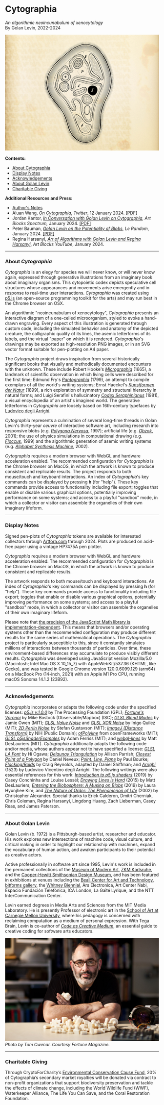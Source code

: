 # Cytographia

*An algorithmic neoincunabulum of xenocytology*<br />
By Golan Levin, 2022-2024

![Cytographia](images/cytographia_69e225b_3072px.jpg)

**Contents:**

* [About Cytographia](#about-cytographia)
* [Display Notes](#display-notes)
* [Acknowledgements](#acknowledgements)
* [About Golan Levin](#about-golan-levin)
* [Charitable Giving](#charitable-giving)

**Additional Resources and Press:**

* [Author's Notes](notes/README.md)
* Aluan Wang, [*On Cytographia*](https://twitter.com/IOivm/status/1745720974350467420), *Twitter*, 12 January 2024. [[PDF]](press/aluan_wang_on_cytographia_2024.pdf)
* Jordan Kantor, [*In Conversation with Golan Levin on Cytographia*](https://artblocks.io/info/spectrum/in-conversation-with-golan-levin-on-cytographia), *Art Blocks Spectrum,* January 2024. [[PDF]](press/golan_levin_artblocks_spectrum_2024.pdf)
* Peter Bauman, [*Golan Levin on the Potentiality of Blobs*](https://www.lerandom.art/editorial/golan-levin-on-the-potentiality-of-blobs), *Le Random*, January 2024. [[PDF]](press/golan_levin_lerandom_2024.pdf)
* Regina Harsanyi, [*Art of Algorithms with Golan Levin and Regina Harsanyi*](https://www.youtube.com/watch?v=7RIFl_gJfL0), *Art Blocks YouTube*, January 2024.


---
### About *Cytographia*

*Cytographia* is an elegy for species we will never know, or will never know again, expressed through generative illustrations from an imaginary book about imaginary organisms. This cytopoietic codex depicts speculative cell structures whose appearances and movements arise emergently and in response to real-time user interactions. *Cytographia* was created using [p5.js](https://p5js.org/) (an open-source programming toolkit for the arts) and may run best in the Chrome browser on OSX.

An algorithmic "neoincunabulum of xenocytology", *Cytographia* presents an interactive diagram of a one-celled microorganism, styled to evoke a hand-drawn engraving. Every aspect of this illustration is generated through custom code, including the simulated behavior and anatomy of the depicted creature, the calligraphic quality of its lines, the asemic letterforms of its labels, and the virtual "paper" on which it is rendered. *Cytographia*'s drawings may be exported as high-resolution PNG images, or in an SVG vector format suitable for pen-plotting on A4 paper.

The *Cytographia* project draws inspiration from several historically significant books that visually and methodically documented encounters with the unknown. These include Robert Hooke's *[Micrographia](https://en.wikipedia.org/wiki/Micrographia)* (1665), a landmark of scientific observation in which living cells were described for the first time; Edmund Fry's *[Pantographia](https://en.wikipedia.org/wiki/Pantographia)* (1799), an attempt to compile exemplars of all the world's writing systems; Ernst Haeckel's [*Kunstformen der Natur*](https://en.wikipedia.org/wiki/Kunstformen_der_Natur) (1899), a rich exploration of symmetry and structural hierarchy in natural forms; and Luigi Serafini's hallucinatory *[Codex Seraphinianus](https://en.wikipedia.org/wiki/Codex_Seraphinianus)* (1981), a visual encyclopedia of an artist's imagined world. The generative letterforms in *Cytographia* are loosely based on 16th-century typefaces by [Ludovico degli Arrighi](https://en.wikipedia.org/wiki/Ludovico_Vicentino_degli_Arrighi).

*Cytographia* represents a culmination of several long-time threads in Golan Levin's thirty-year *oeuvre* of interactive software art, including research into responsive blobs (e.g. [*Polygona Nervosa*](https://objkt.com/asset/hicetnunc/56312), 1997); artificial life (e.g. [*Obzok*](https://www.youtube.com/watch?v=oVOCKzE2fZk), 2001); the use of physics simulations in computational drawing (e.g. [*Floccus*](https://artbase.rhizome.org/wiki/Q3783), 1999) and the algorithmic generation of asemic writing systems (e.g. [*Alphabet Synthesis Machine*](https://en.wikipedia.org/wiki/Alphabet_Synthesis_Machine), 2002).

*Cytographia* requires a modern browser with WebGL and hardware acceleration enabled. The recommended configuration for *Cytographia* is the Chrome browser on MacOS, in which the artwork is known to produce consistent and replicable results. The project responds to both mouse/touch and keyboard interactions. An index of *Cytographia*'s key commands can be displayed by pressing **h** (for "help"). These key commands provide access to functionality including file export; toggles that enable or disable various graphical options, potentially improving performance on some systems; and access to a playful "sandbox" mode, in which a collector or visitor can assemble the organelles of their own imaginary lifeform.


---
### Display Notes

Signed pen-plots of *Cytographia* tokens are available for interested collectors through [Artfora.com](https://www.artfora.com/collections/cytographia) through 2024. Plots are produced on acid-free paper using a vintage HP7475A pen plotter.

*Cytographia* requires a modern browser with WebGL and hardware acceleration enabled. The recommended configuration for *Cytographia* is the Chrome browser on MacOS, in which the artwork is known to produce consistent and replicable results.

The artwork responds to both mouse/touch and keyboard interactions. An index of *Cytographia*'s key commands can be displayed by pressing **h** (for "help"). These key commands provide access to functionality including file export; toggles that enable or disable various graphical options, potentially improving performance on some systems; and access to a playful "sandbox" mode, in which a collector or visitor can assemble the organelles of their own imaginary lifeform.

Please note that [the precision of the JavaScript Math library is implementation-dependent](https://developer.mozilla.org/en-US/docs/Web/JavaScript/Reference/Global_Objects/Math). This means that browsers and/or operating systems other than the recommended configuration may produce different results for the same series of mathematical operations. The *Cytographia* project is particularly susceptible to this, since it constantly simulates millions of interactions between thousands of particles. Over time, these environment-based differences may accumulate to produce visibly different results. *Cytographia* was developed using JavaScript version Mozilla/5.0 (Macintosh; Intel Mac OS X 10_15_7) with AppleWebKit/537.36 (KHTML, like Gecko), and was tested in Google Chrome version 120.0.6099.129 (arm64) on a MacBook Pro (14-inch, 2021) with an Apple M1 Pro CPU, running macOS Sonoma 14.1.2 (23B92).

---
### Acknowledgements

*Cytographia* incorporates or adapts the following code under the specified licenses: [*p5.js v.1.0.0*](https://p5js.org/) by The Processing Foundation (GPL); [*Fortune's Voronoi*](https://github.com/d3/d3-delaunay) by Mike Bostock (Observable/Mapbox) (ISC); [*GLSL Blend Modes*](https://github.com/jamieowen/glsl-blend) by Jamie Owen (MIT); [*GLSL Value Noise*](https://www.shadertoy.com/view/lsf3WH) and [*GLSL XOR Noise*](https://www.shadertoy.com/view/XtXXD8) by Inigo Quilez (MIT); [*2D Perlin Noise*](https://github.com/stegu/webgl-noise/blob/master/src/classicnoise2D.glsl) by Stefan Gustavson (MIT); [*ImageJ (Distance Transform)*](https://github.com/imagej/ImageJ/blob/master/ij/process/BinaryInterpolator.java) by NIH (Public Domain); [*ofPolyline*](https://github.com/openframeworks/openFrameworks/tree/master/libs/openFrameworks/graphics) from openFrameworks (MIT); [*GLSL p5jsShaderExamples*](https://github.com/aferriss/p5jsShaderExamples/) by Adam Ferriss (MIT); and [*webgl-lines*](https://mattdesl.github.io/webgl-lines/expanded/gl-line-2d.js) by Matt DesLauriers (MIT). *Cytographia* additionally adapts the following code and/or media, whose authors appear not to have specified a license: [*GLSL LA Font*](https://github.com/hi-ogawa/python-shader-app/tree/master/misc/la_font) by Hi Ogawa; [*Delaunay Triangulation*](https://editor.p5js.org/allison.parrish/sketches/BkhEmKKjW) by Allison Parrish; [*Closest Point of a Polygon*](https://codesandbox.io/s/elated-liskov-3v65c?file=/src/getClosestPointInsidePolygon.ts) by Daniel Neveux; [*Point, Line, Plane*](http://paulbourke.net/geometry/pointlineplane/) by Paul Bourke; [*Flocking/Boids*](https://p5js.org/examples/simulate-flocking.html) by Craig Reynolds, adapted by Daniel Shiffman; and [*Arrighi*](https://en.wikipedia.org/wiki/Ludovico_Vicentino_degli_Arrighi) (1523) by Ludovico Vicentino degli Arrighi. The following writings were also essential references for this work: [*Introduction to p5.js shaders*](https://itp-xstory.github.io/p5js-shaders/#/) (2019) by Casey Conchinha and Louise Lessél; [*Drawing Lines is Hard*](https://mattdesl.svbtle.com/drawing-lines-is-hard) (2015) by Matt DesLauriers; [*Entering the Blobosphere: A Musing on Blobs*](http://www.lauraonsale.com/blob.html) (2019) by Laura Hyunjhee Kim; and [*The Nature of Order: The Phenomenon of Life*](https://archive.org/details/natureoforderess0000alex_i7q2/page/142/mode/2up) (2002) by Christopher Alexander. Special thanks to Erick Calderon, Dmitri Cherniak, Chris Coleman, Regina Harsanyi, Lingdong Huang, Zach Lieberman, Casey Reas, and James Paterson.

---
### About Golan Levin

Golan Levin (b. 1972) is a Pittsburgh-based artist, researcher and educator. His work explores new intersections of machine code, visual culture, and critical making in order to highlight our relationship with machines, expand the vocabulary of human action, and awaken participants to their potential as creative actors.

Active professionally in software art since 1995, Levin's work is included in the permanent collections of the [Museum of Modern Art](https://www.moma.org/artists/39123), [ZKM Karlsruhe](https://zkm.de/en/artwork/messa-di-voce), and the [Cooper-Hewitt Smithsonian Design Museum](https://collection.cooperhewitt.org/people/51679259/objects/), and has been featured in exhibitions at venues including the [Beall Center for Art and Technology](https://beallcenter.uci.edu/exhibitions/eyecode), [bitforms gallery](https://bitforms.art/exhibition/golan-levin-new-installations-and-sculpture/), the [Whitney Biennial](https://whitney.org/www/2004biennial/flash/poplg.php), Ars Electronica, Art Center Nabi, Espacio Fundación Telefónica, ICA London, La Gaîté Lyrique, and the NTT InterCommunication Center.

Levin earned degrees in Media Arts and Sciences from the MIT Media Laboratory. He is presently Professor of electronic art in the [School of Art at Carnegie Mellon University](https://art.cmu.edu/people/golan-levin/), where his pedagogy is concerned with reclaiming computation as a medium of personal expression. With Tega Brain, Levin is co-author of [*Code as Creative Medium*](https://mitpress.mit.edu/9780262542043/code-as-creative-medium/), an essential guide to creative coding for software arts educators.

![Golan Levin](images/golan_levin_portrait_2048.jpg)<br />*Photo by Tom Cwenar. Courtesy Fortune Magazine.*


---
### Charitable Giving

Through CryptoForCharity’s [Environmental Conservation Cause Fund](https://www.cryptoforcharity.io/cause-funds/environmental-conservation), 20% of Cytographia’s secondary market royalties will be donated via contract to non-profit organizations that support biodiversity preservation and tackle the effects of climate change, including the World Wildlife Fund (WWF), Waterkeeper Alliance, The Life You Can Save, and the Coral Restoration Foundation.
